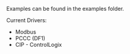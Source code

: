 Examples can be found in the examples folder.

Current Drivers:
- Modbus
- PCCC (DF1)
- CIP - ControlLogix
